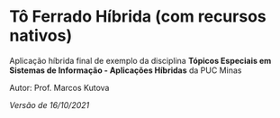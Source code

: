 # Tô Ferrado Híbrida (com recursos nativos)

Aplicação híbrida final de exemplo da disciplina **Tópicos Especiais em Sistemas de Informação - Aplicações Híbridas** da PUC Minas

Autor: Prof. Marcos Kutova

*Versão de 16/10/2021*